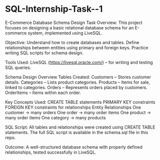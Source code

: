 # SQL-Internship-Task--1
E-Commerce Database Schema Design
Task Overview:
This project focuses on designing a basic relational database schema for an E-commerce system, implemented using LiveSQL.

Objective:
Understand how to create databases and tables.
Define relationships between entities using primary and foreign keys.
Practice writing SQL scripts for schema design.

Tools Used:
LiveSQL (https://livesql.oracle.com/) – for writing and testing SQL queries.

Schema Design Overview
Tables Created:
Customers – Stores customer details.
Categories – Lists product categories.
Products – Items for sale, linked to categories.
Orders – Represents orders placed by customers.
OrderItems – Items within each order.

Key Concepts Used:
CREATE TABLE statements
PRIMARY KEY constraints
FOREIGN KEY constraints for relationships
Entity Relationships
One customer → many orders
One order → many order items
One product → many order items
One category → many products

SQL Script:
All tables and relationships were created using CREATE TABLE statements. The full SQL script is available in the schema.sql file in this repo.

Outcome:
A well-structured database schema with properly defined relationships, tested successfully in LiveSQL.
